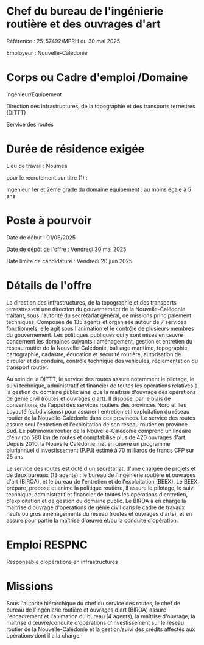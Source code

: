 # Chef du bureau de l'ingénierie routière et des ouvrages d'art

Référence : 25-57492/MPRH du 30 mai 2025

Employeur : Nouvelle-Calédonie

# Corps ou Cadre d'emploi /Domaine

ingénieur/Equipement

Direction des infrastructures, de la topographie et des transports terrestres (DITTT)

Service des routes

# Durée de résidence exigée

Lieu de travail : Nouméa

pour le recrutement sur titre (1) :

Ingénieur 1er et 2ème grade du domaine équipement : au moins égale à 5 ans

# Poste à pourvoir

Date de début : 01/06/2025

Date de dépôt de l'offre : Vendredi 30 mai 2025

Date limite de candidature : Vendredi 20 juin 2025

# Détails de l'offre

La direction des infrastructures, de la topographie et des transports terrestres est une direction du gouvernement de la Nouvelle-Calédonie traitant, sous l'autorité du secrétariat général, de missions principalement techniques. Composée de 135 agents et organisée autour de 7 services fonctionnels, elle agit sous l'animation et le contrôle de plusieurs membres du gouvernement. Les politiques publiques qui y sont mises en œuvre concernent les domaines suivants : aménagement, gestion et entretien du réseau routier de la Nouvelle-Calédonie, balisage maritime, topographie, cartographie, cadastre, éducation et sécurité routière, autorisation de circuler et de conduire, contrôle technique des véhicules, réglementation du transport routier.

Au sein de la DITTT, le service des routes assure notamment le pilotage, le suivi technique, administratif et financier de toutes les opérations relatives à la gestion du domaine public ainsi que la maîtrise d'ouvrage des opérations de génie civil (routes et ouvrages d'art). Il dispose, par le biais de conventions, de l'appui des services routiers des provinces Nord et Iles Loyauté (subdivisions) pour assurer l'entretien et l'exploitation du réseau routier de la Nouvelle-Calédonie dans ces provinces. Le service des routes assure seul l'entretien et l'exploitation de son réseau routier en province Sud. Le patrimoine routier de la Nouvelle-Calédonie comprend un linéaire d'environ 580 km de routes et comptabilise plus de 420 ouvrages d'art. Depuis 2010, la Nouvelle Calédonie met en œuvre un programme pluriannuel d'investissement (P.P.I) estimé à 70 milliards de francs CFP sur 25 ans.

Le service des routes est doté d'un secrétariat, d'une chargée de projets et de deux bureaux (13 agents) : le bureau de l'ingénierie routière et ouvrages d'art (BIROA), et le bureau de l'entretien et de l'exploitation (BEEX). Le BEEX prépare, propose et anime la politique routière, il assure le pilotage, le suivi technique, administratif et financier de toutes les opérations d'entretien, d'exploitation et de gestion du domaine public. Le BIROA a en charge la maîtrise d'ouvrage d'opérations de génie civil dans le cadre de travaux neufs ou gros aménagements du réseau (routes et ouvrages d'arts), et en assure pour partie la maîtrise d'œuvre et/ou la conduite d'opération.

# Emploi RESPNC

Responsable d'opérations en infrastructures

# Missions

Sous l'autorité hiérarchique du chef du service des routes, le chef de bureau de l'ingénierie routière et ouvrages d'art (BIROA) assure l'encadrement et l'animation du bureau (4 agents), la maîtrise d'ouvrage, la maîtrise d'œuvre/conduite d'opérations d'investissement sur le réseau routier de la Nouvelle-Calédonie et la gestion/suivi des crédits affectés aux opérations dont il a la charge.